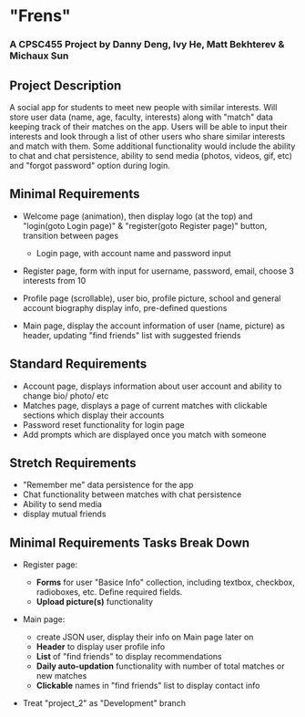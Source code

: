 # "Frens"

### A CPSC455 Project by Danny Deng, Ivy He, Matt Bekhterev &amp; Michaux Sun

## Project Description

A social app for students to meet new people with similar interests. Will store user data (name, age, faculty, interests) along with "match" data keeping track of their matches on the app. Users will be able to input their interests and look through a list of other users who share similar interests and match with them. Some additional functionality would include the ability to chat and chat persistence, ability to send media (photos, videos, gif, etc) and "forgot password" option during login.

## Minimal Requirements

-   Welcome page (animation), then display logo (at the top) and "login(goto Login page)" & "register(goto Register page)" button, transition between pages

    -   Login page, with account name and password input

-   Register page, form with input for username, password, email, choose 3 interests from 10
-   Profile page (scrollable), user bio, profile picture, school and general account biography display info, pre-defined questions
-   Main page, display the account information of user (name, picture) as header, updating "find friends" list with suggested friends

## Standard Requirements

-   Account page, displays information about user account and ability to change bio/ photo/ etc
-   Matches page, displays a page of current matches with clickable sections which display their accounts
-   Password reset functionality for login page
-   Add prompts which are displayed once you match with someone

## Stretch Requirements

-   "Remember me" data persistence for the app
-   Chat functionality between matches with chat persistence
-   Ability to send media
-   display mutual friends

## Minimal Requirements Tasks Break Down

-   Register page:
    -   **Forms** for user "Basice Info" collection, including textbox, checkbox, radioboxes, etc. Define required fields.
    -   **Upload picture(s)** functionality
-   Main page:
    -   create JSON user, display their info on Main page later on
    -   **Header** to display user profile info
    -   **List** of "find friends" to display recommendations
    -   **Daily auto-updation** functionality with number of total matches or new matches
    -   **Clickable** names in "find friends" list to display contact info

-   Treat "project_2" as "Development" branch
